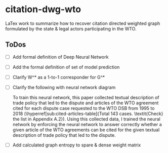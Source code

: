# citation-dwg-wto
LaTex work to summarize how to recover citation directed weighted graph formulated by the state &amp; legal actors participating in the WTO.

<!-- ## Rules-of-Writing-Sample
- Every single line should be interesting enough to let readers expect next line.

## ToDos
- [ ] Add Legend to Co-citation & Pred Figure (colorbar)
- [ ] Draft out the Subsystem with w/o Edges 
- [ ] Details out the Subsystem with w/ Edges (e.g. "Hypothetical Test")
- [ ] Measure the Outdegree to explain the Importance with SIZE (as a visual cue)
- [ ] Clarify the edge-directve: For A->B, A is required to Clarify the Meaning of the B.
- [ ] Highlight Important Node w/ Colored border
- [ ] Add Captions to Market Access
 -->

 ## ToDos
 - [ ] Add formal definition of Deep Neural Network 
 - [ ] Add the formal definition of set of model prediction
 - [ ] Clarify W^* as a 1-to-1 corresponder for G^*

 - [ ] Clarify the following with neural network diagram

    To train this neural network, this paper collected textual description of trade policy 
    that led to the dispute and articles of the WTO agreement cited for each dispute
    case requested to the WTO DSB 
    from 1995 to 2018 (\hyperref[sub:cited-articles-table]{Total $143$ cases. \textit{Check} the list in Appendix A.2}).
    Using this collected data, I trained the neural network by enforcing the neural network to answer correctly 
    whether a given article of the WTO agreements
    can be cited for the given textual description of 
    trade policy that led to the dispute.

- [ ] Add calculated graph entropy to spare & dense weight matrix